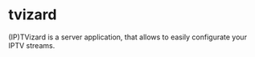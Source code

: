 # tvizard
(IP)TVizard is a server application, that allows to easily configurate your IPTV streams.
